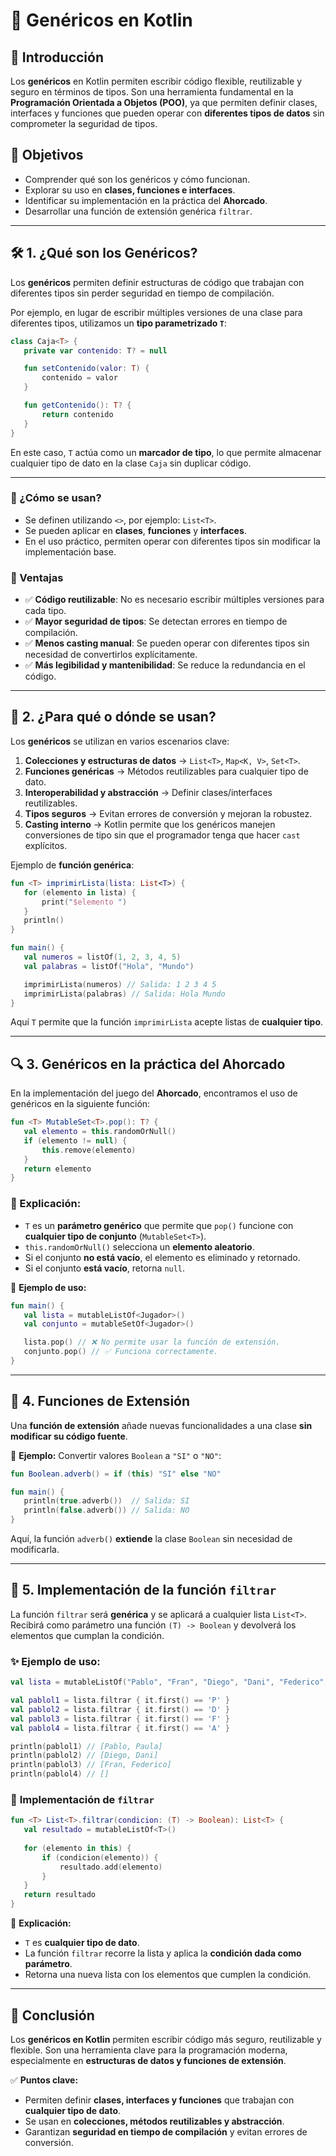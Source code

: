 # 📌 Genéricos en Kotlin

## 📖 Introducción
Los **genéricos** en Kotlin permiten escribir código flexible, reutilizable y seguro en términos de tipos. Son una herramienta fundamental en la **Programación Orientada a Objetos (POO)**, ya que permiten definir clases, interfaces y funciones que pueden operar con **diferentes tipos de datos** sin comprometer la seguridad de tipos.

## 🎯 Objetivos
- Comprender qué son los genéricos y cómo funcionan.
- Explorar su uso en **clases, funciones e interfaces**.
- Identificar su implementación en la práctica del **Ahorcado**.
- Desarrollar una función de extensión genérica `filtrar`.

---

## 🛠️ 1. ¿Qué son los Genéricos?
Los **genéricos** permiten definir estructuras de código que trabajan con diferentes tipos sin perder seguridad en tiempo de compilación.

Por ejemplo, en lugar de escribir múltiples versiones de una clase para diferentes tipos, utilizamos un **tipo parametrizado `T`**:

```kotlin
class Caja<T> {
   private var contenido: T? = null

   fun setContenido(valor: T) {
       contenido = valor
   }

   fun getContenido(): T? {
       return contenido
   }
}
```

En este caso, `T` actúa como un **marcador de tipo**, lo que permite almacenar cualquier tipo de dato en la clase `Caja` sin duplicar código.

---

### 🎯 ¿Cómo se usan?
- Se definen utilizando `<>`, por ejemplo: `List<T>`.
- Se pueden aplicar en **clases**, **funciones** y **interfaces**.
- En el uso práctico, permiten operar con diferentes tipos sin modificar la implementación base.

### 🚀 Ventajas
- ✅ **Código reutilizable**: No es necesario escribir múltiples versiones para cada tipo.
- ✅ **Mayor seguridad de tipos**: Se detectan errores en tiempo de compilación.
- ✅ **Menos casting manual**: Se pueden operar con diferentes tipos sin necesidad de convertirlos explícitamente.
- ✅ **Más legibilidad y mantenibilidad**: Se reduce la redundancia en el código.

---

## 🔹 2. ¿Para qué o dónde se usan?
Los **genéricos** se utilizan en varios escenarios clave:

1. **Colecciones y estructuras de datos** → `List<T>`, `Map<K, V>`, `Set<T>`.
2. **Funciones genéricas** → Métodos reutilizables para cualquier tipo de dato.
3. **Interoperabilidad y abstracción** → Definir clases/interfaces reutilizables.
4. **Tipos seguros** → Evitan errores de conversión y mejoran la robustez.
5. **Casting interno** → Kotlin permite que los genéricos manejen conversiones de tipo sin que el programador tenga que hacer `cast` explícitos.

Ejemplo de **función genérica**:

```kotlin
fun <T> imprimirLista(lista: List<T>) {
   for (elemento in lista) {
       print("$elemento ")
   }
   println()
}

fun main() {
   val numeros = listOf(1, 2, 3, 4, 5)
   val palabras = listOf("Hola", "Mundo")

   imprimirLista(numeros) // Salida: 1 2 3 4 5
   imprimirLista(palabras) // Salida: Hola Mundo
}
```

Aquí `T` permite que la función `imprimirLista` acepte listas de **cualquier tipo**.

---

## 🔍 3. Genéricos en la práctica del Ahorcado
En la implementación del juego del **Ahorcado**, encontramos el uso de genéricos en la siguiente función:

```kotlin
fun <T> MutableSet<T>.pop(): T? {
   val elemento = this.randomOrNull()
   if (elemento != null) {
       this.remove(elemento)
   }
   return elemento
}
```

### 📌 Explicación:
- `T` es un **parámetro genérico** que permite que `pop()` funcione con **cualquier tipo de conjunto** (`MutableSet<T>`).
- `this.randomOrNull()` selecciona un **elemento aleatorio**.
- Si el conjunto **no está vacío**, el elemento es eliminado y retornado.
- Si el conjunto **está vacío**, retorna `null`.

🔹 **Ejemplo de uso:**

```kotlin
fun main() {
   val lista = mutableListOf<Jugador>()
   val conjunto = mutableSetOf<Jugador>()

   lista.pop() // ❌ No permite usar la función de extensión.
   conjunto.pop() // ✅ Funciona correctamente.
}
```

---

## 🚀 4. Funciones de Extensión
Una **función de extensión** añade nuevas funcionalidades a una clase **sin modificar su código fuente**.

📌 **Ejemplo:** Convertir valores `Boolean` a `"SI"` o `"NO"`:

```kotlin
fun Boolean.adverb() = if (this) "SI" else "NO"

fun main() {
   println(true.adverb())  // Salida: SI
   println(false.adverb()) // Salida: NO
}
```

Aquí, la función `adverb()` **extiende** la clase `Boolean` sin necesidad de modificarla.

---

## 📝 5. Implementación de la función `filtrar`
La función `filtrar` será **genérica** y se aplicará a cualquier lista `List<T>`. Recibirá como parámetro una función `(T) -> Boolean` y devolverá los elementos que cumplan la condición.

### ✨ **Ejemplo de uso:**

```kotlin
val lista = mutableListOf("Pablo", "Fran", "Diego", "Dani", "Federico", "Paula")

val pablol1 = lista.filtrar { it.first() == 'P' }
val pablol2 = lista.filtrar { it.first() == 'D' }
val pablol3 = lista.filtrar { it.first() == 'F' }
val pablol4 = lista.filtrar { it.first() == 'A' }

println(pablol1) // [Pablo, Paula]
println(pablol2) // [Diego, Dani]
println(pablol3) // [Fran, Federico]
println(pablol4) // []
```

### 🎯 **Implementación de `filtrar`**

```kotlin
fun <T> List<T>.filtrar(condicion: (T) -> Boolean): List<T> {
   val resultado = mutableListOf<T>()
   
   for (elemento in this) {
       if (condicion(elemento)) {
           resultado.add(elemento)
       }
   }
   return resultado
}
```

📌 **Explicación:**
- `T` es **cualquier tipo de dato**.
- La función `filtrar` recorre la lista y aplica la **condición dada como parámetro**.
- Retorna una nueva lista con los elementos que cumplen la condición.

---

## 🎤 Conclusión
Los **genéricos en Kotlin** permiten escribir código más seguro, reutilizable y flexible. Son una herramienta clave para la programación moderna, especialmente en **estructuras de datos y funciones de extensión**.

✅ **Puntos clave:**
- Permiten definir **clases, interfaces y funciones** que trabajan con **cualquier tipo de dato**.
- Se usan en **colecciones, métodos reutilizables y abstracción**.
- Garantizan **seguridad en tiempo de compilación** y evitan errores de conversión.
